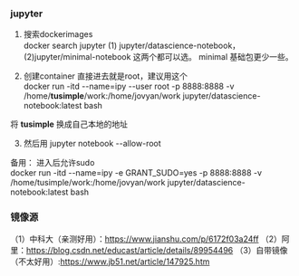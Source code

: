 ### jupyter

1. 搜索dockerimages  
docker search jupyter
(1) jupyter/datascience-notebook， (2)jupyter/minimal-notebook 这两个都可以选。 minimal 基础包更少一些。  

2. 创建container 
直接进去就是root，建议用这个   
docker run -itd --name=ipy --user root -p 8888:8888 -v /home/**tusimple**/work:/home/jovyan/work jupyter/datascience-notebook:latest bash

将 **tusimple** 换成自己本地的地址  

3. 然后用 jupyter notebook --allow-root  

备用： 进入后允许sudo  
docker run -itd --name=ipy -e GRANT_SUDO=yes  -p 8888:8888 -v /home/tusimple/work:/home/jovyan/work jupyter/datascience-notebook:latest bash

### 镜像源
（1）中科大（亲测好用）：https://www.jianshu.com/p/6172f03a24ff
（2）阿里：https://blog.csdn.net/educast/article/details/89954496
（3）自带镜像（不太好用）:https://www.jb51.net/article/147925.htm
